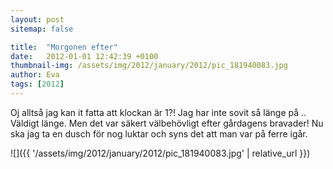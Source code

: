 ```yaml
---
layout: post
sitemap: false

title:  "Morgonen efter"
date:   2012-01-01 12:42:39 +0100
thumbnail-img: /assets/img/2012/january/2012/pic_181940083.jpg
author: Eva
tags: [2012]
---
```


Oj alltså jag kan it fatta att klockan är 1?! Jag har inte sovit så länge på .. Väldigt länge. Men det var säkert välbehövligt efter gårdagens bravader! Nu ska jag ta en dusch för nog luktar och syns det att man var på ferre igår.

![]({{ '/assets/img/2012/january/2012/pic_181940083.jpg'  | relative_url }})

